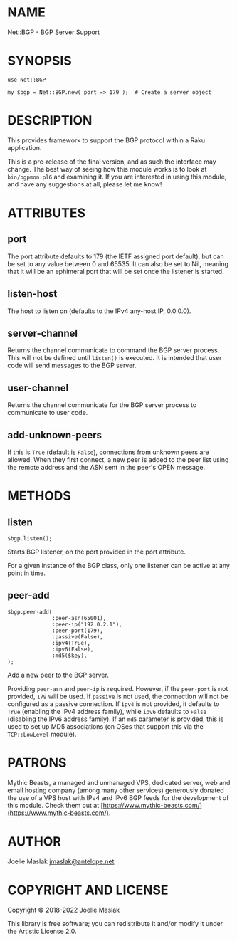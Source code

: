NAME
====

Net::BGP - BGP Server Support

SYNOPSIS
========

    use Net::BGP

    my $bgp = Net::BGP.new( port => 179 );  # Create a server object

DESCRIPTION
===========

This provides framework to support the BGP protocol within a Raku application.

This is a pre-release of the final version, and as such the interface may change. The best way of seeing how this module works is to look at `bin/bgpmon.pl6` and examining it. If you are interested in using this module, and have any suggestions at all, please let me know!

ATTRIBUTES
==========

port
----

The port attribute defaults to 179 (the IETF assigned port default), but can be set to any value between 0 and 65535. It can also be set to Nil, meaning that it will be an ephimeral port that will be set once the listener is started.

listen-host
-----------

The host to listen on (defaults to the IPv4 any-host IP, 0.0.0.0).

server-channel
--------------

Returns the channel communicate to command the BGP server process. This will not be defined until `listen()` is executed. It is intended that user code will send messages to the BGP server.

user-channel
------------

Returns the channel communicate for the BGP server process to communicate to user code.

add-unknown-peers
-----------------

If this is `True` (default is `False`), connections from unknown peers are allowed. When they first connect, a new peer is added to the peer list using the remote address and the ASN sent in the peer's OPEN message.

METHODS
=======

listen
------

    $bgp.listen();

Starts BGP listener, on the port provided in the port attribute.

For a given instance of the BGP class, only one listener can be active at any point in time.

peer-add
--------

    $bgp.peer-add(
                  :peer-asn(65001),
                  :peer-ip("192.0.2.1"),
                  :peer-port(179),
                  :passive(False),
                  :ipv4(True),
                  :ipv6(False),
                  :md5($key),
    );

Add a new peer to the BGP server.

Providing `peer-asn` and `peer-ip` is required. However, if the `peer-port` is not provided, `179` will be used. If `passive` is not used, the connection will not be configured as a passive connection. If `ipv4` is not provided, it defaults to `True` (enabling the IPv4 address family), while `ipv6` defaults to `False` (disabling the IPv6 address family). If an `md5` parameter is provided, this is used to set up MD5 associations (on OSes that support this via the `TCP::LowLevel` module).

PATRONS
=======

Mythic Beasts, a managed and unmanaged VPS, dedicated server, web and email hosting company (among many other services) generously donated the use of a VPS host with IPv4 and IPv6 BGP feeds for the development of this module. Check them out at [https://www.mythic-beasts.com/](https://www.mythic-beasts.com/).

AUTHOR
======

Joelle Maslak <jmaslak@antelope.net>

COPYRIGHT AND LICENSE
=====================

Copyright © 2018-2022 Joelle Maslak

This library is free software; you can redistribute it and/or modify it under the Artistic License 2.0.


